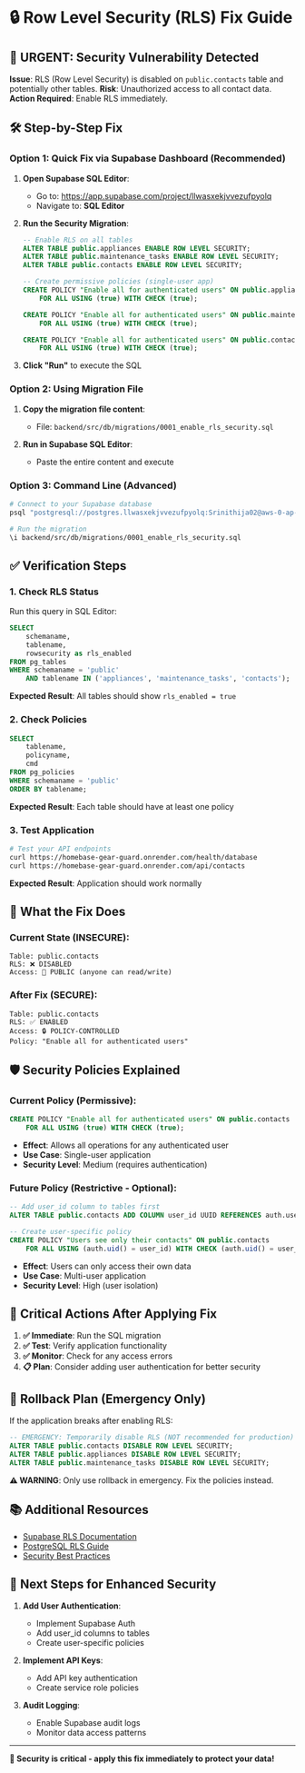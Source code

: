 # 🔒 Row Level Security (RLS) Fix Guide

## 🚨 **URGENT: Security Vulnerability Detected**

**Issue**: RLS (Row Level Security) is disabled on `public.contacts` table and potentially other tables.
**Risk**: Unauthorized access to all contact data.
**Action Required**: Enable RLS immediately.

## 🛠️ **Step-by-Step Fix**

### Option 1: Quick Fix via Supabase Dashboard (Recommended)

1. **Open Supabase SQL Editor**:
   - Go to: https://app.supabase.com/project/llwasxekjvvezufpyolq
   - Navigate to: **SQL Editor**

2. **Run the Security Migration**:
   ```sql
   -- Enable RLS on all tables
   ALTER TABLE public.appliances ENABLE ROW LEVEL SECURITY;
   ALTER TABLE public.maintenance_tasks ENABLE ROW LEVEL SECURITY;
   ALTER TABLE public.contacts ENABLE ROW LEVEL SECURITY;

   -- Create permissive policies (single-user app)
   CREATE POLICY "Enable all for authenticated users" ON public.appliances
       FOR ALL USING (true) WITH CHECK (true);

   CREATE POLICY "Enable all for authenticated users" ON public.maintenance_tasks
       FOR ALL USING (true) WITH CHECK (true);

   CREATE POLICY "Enable all for authenticated users" ON public.contacts
       FOR ALL USING (true) WITH CHECK (true);
   ```

3. **Click "Run"** to execute the SQL

### Option 2: Using Migration File

1. **Copy the migration file content**:
   - File: `backend/src/db/migrations/0001_enable_rls_security.sql`

2. **Run in Supabase SQL Editor**:
   - Paste the entire content and execute

### Option 3: Command Line (Advanced)

```bash
# Connect to your Supabase database
psql "postgresql://postgres.llwasxekjvvezufpyolq:Srinithija02@aws-0-ap-south-1.pooler.supabase.com:5432/postgres?sslmode=require"

# Run the migration
\i backend/src/db/migrations/0001_enable_rls_security.sql
```

## ✅ **Verification Steps**

### 1. Check RLS Status
Run this query in SQL Editor:
```sql
SELECT 
    schemaname,
    tablename,
    rowsecurity as rls_enabled
FROM pg_tables 
WHERE schemaname = 'public' 
    AND tablename IN ('appliances', 'maintenance_tasks', 'contacts');
```

**Expected Result**: All tables should show `rls_enabled = true`

### 2. Check Policies
```sql
SELECT 
    tablename,
    policyname,
    cmd
FROM pg_policies 
WHERE schemaname = 'public'
ORDER BY tablename;
```

**Expected Result**: Each table should have at least one policy

### 3. Test Application
```bash
# Test your API endpoints
curl https://homebase-gear-guard.onrender.com/health/database
curl https://homebase-gear-guard.onrender.com/api/contacts
```

**Expected Result**: Application should work normally

## 🔧 **What the Fix Does**

### Current State (INSECURE):
```
Table: public.contacts
RLS: ❌ DISABLED
Access: 🚨 PUBLIC (anyone can read/write)
```

### After Fix (SECURE):
```
Table: public.contacts  
RLS: ✅ ENABLED
Access: 🔒 POLICY-CONTROLLED
Policy: "Enable all for authenticated users"
```

## 🛡️ **Security Policies Explained**

### Current Policy (Permissive):
```sql
CREATE POLICY "Enable all for authenticated users" ON public.contacts
    FOR ALL USING (true) WITH CHECK (true);
```
- **Effect**: Allows all operations for any authenticated user
- **Use Case**: Single-user application
- **Security Level**: Medium (requires authentication)

### Future Policy (Restrictive - Optional):
```sql
-- Add user_id column to tables first
ALTER TABLE public.contacts ADD COLUMN user_id UUID REFERENCES auth.users(id);

-- Create user-specific policy
CREATE POLICY "Users see only their contacts" ON public.contacts
    FOR ALL USING (auth.uid() = user_id) WITH CHECK (auth.uid() = user_id);
```
- **Effect**: Users can only access their own data
- **Use Case**: Multi-user application
- **Security Level**: High (user isolation)

## 🚨 **Critical Actions After Applying Fix**

1. **✅ Immediate**: Run the SQL migration
2. **✅ Test**: Verify application functionality
3. **✅ Monitor**: Check for any access errors
4. **📋 Plan**: Consider adding user authentication for better security

## 🔄 **Rollback Plan (Emergency Only)**

If the application breaks after enabling RLS:

```sql
-- EMERGENCY: Temporarily disable RLS (NOT recommended for production)
ALTER TABLE public.contacts DISABLE ROW LEVEL SECURITY;
ALTER TABLE public.appliances DISABLE ROW LEVEL SECURITY;
ALTER TABLE public.maintenance_tasks DISABLE ROW LEVEL SECURITY;
```

**⚠️ WARNING**: Only use rollback in emergency. Fix the policies instead.

## 📚 **Additional Resources**

- [Supabase RLS Documentation](https://supabase.com/docs/guides/auth/row-level-security)
- [PostgreSQL RLS Guide](https://www.postgresql.org/docs/current/ddl-rowsecurity.html)
- [Security Best Practices](https://supabase.com/docs/guides/auth/security)

## 🎯 **Next Steps for Enhanced Security**

1. **Add User Authentication**:
   - Implement Supabase Auth
   - Add user_id columns to tables
   - Create user-specific policies

2. **Implement API Keys**:
   - Add API key authentication
   - Create service role policies

3. **Audit Logging**:
   - Enable Supabase audit logs
   - Monitor data access patterns

---

**🔐 Security is critical - apply this fix immediately to protect your data!**